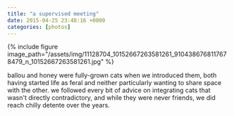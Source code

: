 ```yaml
---
title: "a supervised meeting"
date: 2015-04-25 23:48:16 +0000
categories: [photos]
---
```

{% include figure image_path="/assets/img/11128704_10152667263581261_9104386768117678479_n_10152667263581261.jpg" %}

<p>ballou and honey were fully-grown cats when we introduced them, both having started life as feral and neither particularly wanting to share space with the other. we followed every bit of advice on integrating cats that wasn't directly contradictory, and while they were never friends, we did reach chilly detente over the years. </p>